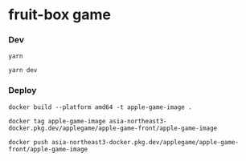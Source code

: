 # fruit-box game

### Dev
```
yarn

yarn dev
```


### Deploy
```
docker build --platform amd64 -t apple-game-image . 

docker tag apple-game-image asia-northeast3-docker.pkg.dev/applegame/apple-game-front/apple-game-image

docker push asia-northeast3-docker.pkg.dev/applegame/apple-game-front/apple-game-image 
```
